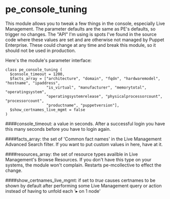 pe_console_tuning
=================

This module allows you to tweak a few things in the console, especially Live Management.
The parameter defaults are the same as PE's defaults, so trigger no changes.
The "API" I'm using is spots I've found in the source code where these values are set and are otherwise not managed by Puppet Enterprise. These could change at any time and break this module, so it should not be used in production.

Here's the module's parameter interface:
```puppet
class pe_console_tuning (
  $console_timeout = 1200,
  $facts_array = ["architecture", "domain", "fqdn", "hardwaremodel", "hostname", "ipaddress",
                  "is_virtual", "manufacturer", "memorytotal", "operatingsystem",
                  "operatingsystemrelease", "physicalprocessorcount", "processorcount",
                  "productname", "puppetversion"],
  $show_certnames_live_mgmt = false
)
```
####console_timeout:
a value in seconds. After a successful login you have this many seconds before you have to login again.

####facts_array:
the set of 'Common fact names' in the Live Management Advanced Search filter. If you want to put custom values in here, have at it.

####resources_array:
the set of resource types availble in Live Management's Browse Resources. If you don't have this type on your systems, the module won't complain. Restarts pe-mcollective to effect the change.

####show_certnames_live_mgmt:
if set to *true* causes certnames to be shown by default after performing some Live Management query or action instead of having to unfold each '▸ on 1 node'
